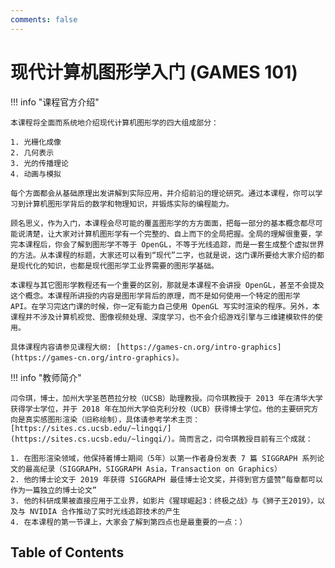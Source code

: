 ```yaml
---
comments: false
---
```


# 现代计算机图形学入门 (GAMES 101)

!!! info "课程官方介绍"

    本课程将全面而系统地介绍现代计算机图形学的四大组成部分：

    1. 光栅化成像
    2. 几何表示
    3. 光的传播理论
    4. 动画与模拟

    每个方面都会从基础原理出发讲解到实际应用，并介绍前沿的理论研究。通过本课程，你可以学习到计算机图形学背后的数学和物理知识，并锻炼实际的编程能力。

    顾名思义，作为入门，本课程会尽可能的覆盖图形学的方方面面，把每一部分的基本概念都尽可能说清楚，让大家对计算机图形学有一个完整的、自上而下的全局把握。全局的理解很重要，学完本课程后，你会了解到图形学不等于 OpenGL，不等于光线追踪，而是一套生成整个虚拟世界的方法。从本课程的标题，大家还可以看到“现代”二字，也就是说，这门课所要给大家介绍的都是现代化的知识，也都是现代图形学工业界需要的图形学基础。

    本课程与其它图形学教程还有一个重要的区别，那就是本课程不会讲授 OpenGL，甚至不会提及这个概念。本课程所讲授的内容是图形学背后的原理，而不是如何使用一个特定的图形学 API。在学习完这门课的时候，你一定有能力自己使用 OpenGL 写实时渲染的程序。另外，本课程并不涉及计算机视觉、图像视频处理、深度学习，也不会介绍游戏引擎与三维建模软件的使用。

    具体课程内容请参见课程大纲: [https://games-cn.org/intro-graphics](https://games-cn.org/intro-graphics)。

!!! info "教师简介"

    闫令琪，博士，加州大学圣芭芭拉分校（UCSB）助理教授。闫令琪教授于 2013 年在清华大学获得学士学位，并于 2018 年在加州大学伯克利分校（UCB）获得博士学位。他的主要研究方向是真实感图形渲染（旧称绘制），具体请参考学术主页：[https://sites.cs.ucsb.edu/~lingqi/](https://sites.cs.ucsb.edu/~lingqi/)。简而言之，闫令琪教授目前有三个成就：

    1. 在图形渲染领域，他保持着博士期间（5年）以第一作者身份发表 7 篇 SIGGRAPH 系列论文的最高纪录（SIGGRAPH，SIGGRAPH Asia，Transaction on Graphics）
    2. 他的博士论文于 2019 年获得 SIGGRAPH 最佳博士论文奖，并得到官方盛赞“每章都可以作为一篇独立的博士论文”
    3. 他的科研成果被直接应用于工业界，如影片《猩球崛起3：终极之战》与《狮子王2019》，以及与 NVIDIA 合作推动了实时光线追踪技术的产生
    4. 在本课程的第一节课上，大家会了解到第四点也是最重要的一点：）

## Table of Contents
